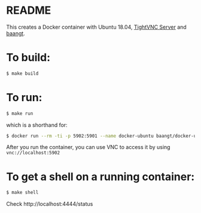 README
======

This creates a Docker container with Ubuntu 18.04, [TightVNC Server](https://tightvnc.com) and [baangt](https://baangt.org).

# To build:

```bash
$ make build
```

# To run:

```bash
$ make run
```

which is a shorthand for:

```bash
$ docker run --rm -ti -p 5902:5901 --name docker-ubuntu baangt/docker-ubuntu-vnc:latest
```

After you run the container, you can use VNC to access it by using ``vnc://localhost:5902``

# To get a shell on a running container:

```bash
$ make shell
```

Check http://localhost:4444/status

